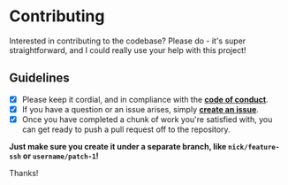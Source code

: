 # Contributing

Interested in contributing to the codebase? Please do - it's super straightforward, and I could really use your help with this project!

## Guidelines

- [x] Please keep it cordial, and in compliance with the [**code of conduct**](./CODE_OF_CONDUCT.md).
- [x] If you have a question or an issue arises, simply [**create an issue**](./issues). 
- [x] Once you have completed a chunk of work you're satisfied with, you can get ready to push a pull request off to the repository. 

**Just make sure you create it under a separate branch, like `nick/feature-ssh` or `username/patch-1`!**

Thanks!
